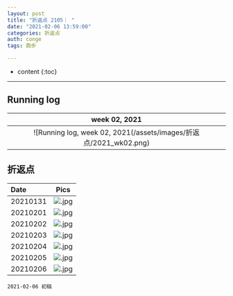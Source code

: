 ```yaml
---
layout: post
title: "折返点 2105｜ "
date: "2021-02-06 13:59:00"
categories: 折返点
auth: conge
tags: 跑步

---
```

* content
{:toc}


----

## Running log

|week 02, 2021|
|:----:|
|![Running log, week 02, 2021(/assets/images/折返点/2021_wk02.png)|


## 折返点

|Date|Pics|
|:----|:----:|
|20210131|![.jpg](/assets/images/折返点/.jpg)  |
|20210201|![.jpg](/assets/images/折返点/.jpg)  |
|20210202|![.jpg](/assets/images/折返点/.jpg)  |
|20210203|![.jpg](/assets/images/折返点/.jpg)  |
|20210204|![.jpg](/assets/images/折返点/.jpg)  |
|20210205|![.jpg](/assets/images/折返点/.jpg)  |
|20210206|![.jpg](/assets/images/折返点/.jpg)  |


```
2021-02-06 初稿
```